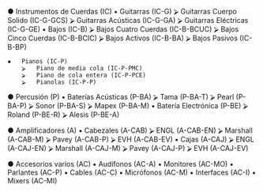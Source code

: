 ●	Instrumentos de Cuerdas (IC)
    ▪	Guitarras (IC-G)
        ⮚	Guitarras Cuerpo Solido (IC-G-GCS)
        ⮚	Guitarras Acústicas (IC-G-GA)
        ⮚	Guitarras Eléctricas (IC-G-GE)
    ▪	Bajos (IC-B)
        ⮚	Bajos Cuatro Cuerdas (IC-B-BCUC)
        ⮚	Bajos Cinco Cuerdas (IC-B-BCIC)
        ⮚	Bajos Activos (IC-B-BA)
        ⮚	Bajos Pasivos (IC-B-BP)

    ▪	Pianos (IC-P)
        ⮚	Piano de media cola (IC-P-PMC)
        ⮚	Piano de cola entera (IC-P-PCE)
        ⮚	Pianolas (IC-P-P)

●	Percusión (P)
    ▪	Baterías Acústicas (P-BA)
        ⮚	Tama (P-BA-T)
        ⮚	Pearl (P-BA-P)
        ⮚	Sonor (P-BA-S)
        ⮚	Mapex (P-BA-M)
    ▪	Batería Electrónica (P-BE)
        ⮚	Roland (P-BE-R)
        ⮚	Alesis (P-BE-A)

●	Amplificadores (A)
    ▪	Cabezales (A-CAB)
        ⮚	ENGL (A-CAB-EN)
        ⮚	Marshall (A-CAB-M)
        ⮚	Pavey (A-CAB-P)
        ⮚	EVH (A-CAB-EV)
    ▪	Cajas (A-CAJ)
        ⮚	ENGL (A-CAJ-EN)
        ⮚	Marshall (A-CAJ-M)
        ⮚	Pavey (A-CAJ-P)
        ⮚	EVH (A-CAJ-EV)


●	Accesorios varios (AC)
    ▪	Audífonos (AC-A)
    ▪	Monitores (AC-MO)
    ▪	Parlantes (AC-P)
    ▪	Cables (AC-C)
    ▪	Micrófonos (AC-M)
    ▪	Interfaces (AC-I)
    ▪	Mixers (AC-MI)
